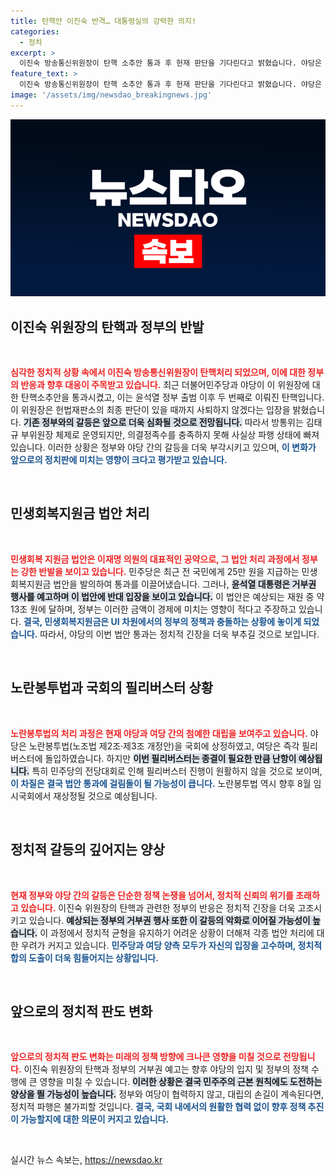 ```yaml
---
title: 탄핵안 이진숙 반격… 대통령실의 강력한 의지!
categories:
  - 정치
excerpt: >
  이진숙 방송통신위원장이 탄핵 소추안 통과 후 헌재 판단을 기다린다고 밝혔습니다. 야당은 민생지원금 법안을 처리했지만, 정부는 거부권을 예고하며 갈등이 격화되고 있습니다. 이 상황을 놓고 국회는 긴장감이 고조되고 있습니다.
feature_text: >
  이진숙 방송통신위원장이 탄핵 소추안 통과 후 헌재 판단을 기다린다고 밝혔습니다. 야당은 민생지원금 법안을 처리했지만, 정부는 거부권을 예고하며 갈등이 격화되고 있습니다. 이 상황을 놓고 국회는 긴장감이 고조되고 있습니다.
image: '/assets/img/newsdao_breakingnews.jpg'
---
```


<p><img src="/assets/img/newsdao_breakingnews.jpg" alt="ontimetimes 속보" /></p>

<h2 data-ke-size="size26">이진숙 위원장의 탄핵과 정부의 반발</h2>

<p data-ke-size="size16">&nbsp;</p>

<p><b><span style="color: #ee2323;">심각한 정치적 상황 속에서 이진숙 방송통신위원장이 탄핵처리 되었으며, 이에 대한 정부의 반응과 향후 대응이 주목받고 있습니다.</span></b> 최근 더불어민주당과 야당이 이 위원장에 대한 탄핵소추안을 통과시켰고, 이는 윤석열 정부 출범 이후 두 번째로 이뤄진 탄핵입니다. 이 위원장은 헌법재판소의 최종 판단이 있을 때까지 사퇴하지 않겠다는 입장을 밝혔습니다. <b><span style="background-color: #21538527;">기존 정부와의 갈등은 앞으로 더욱 심화될 것으로 전망됩니다.</span></b> 따라서 방통위는 김태규 부위원장 체제로 운영되지만, 의결정족수를 충족하지 못해 사실상 파행 상태에 빠져 있습니다. 이러한 상황은 정부와 야당 간의 갈등을 더욱 부각시키고 있으며, <b><span style="color: #1a5490;">이 변화가 앞으로의 정치판에 미치는 영향이 크다고 평가받고 있습니다.</span></b></p>

<p data-ke-size="size16">&nbsp;</p>

<h2 data-ke-size="size26">민생회복지원금 법안 처리</h2>

<p data-ke-size="size16">&nbsp;</p>

<p><b><span style="color: #ee2323;">민생회복 지원금 법안은 이재명 의원의 대표적인 공약으로, 그 법안 처리 과정에서 정부는 강한 반발을 보이고 있습니다.</span></b> 민주당은 최근 전 국민에게 25만 원을 지급하는 민생회복지원금 법안을 발의하여 통과를 이끌어냈습니다. 그러나, <b><span style="background-color: #21538527;">윤석열 대통령은 거부권 행사를 예고하며 이 법안에 반대 입장을 보이고 있습니다.</span></b> 이 법안은 예상되는 재원 중 약 13조 원에 달하며, 정부는 이러한 금액이 경제에 미치는 영향이 적다고 주장하고 있습니다. <b><span style="color: #1a5490;">결국, 민생회복지원금은 UI 차원에서의 정부의 정책과 충돌하는 상황에 놓이게 되었습니다.</span></b> 따라서, 야당의 이번 법안 통과는 정치적 긴장을 더욱 부추길 것으로 보입니다.</p>

<p data-ke-size="size16">&nbsp;</p>

<h2 data-ke-size="size26">노란봉투법과 국회의 필리버스터 상황</h2>

<p data-ke-size="size16">&nbsp;</p>

<p><b><span style="color: #ee2323;">노란봉투법의 처리 과정은 현재 야당과 여당 간의 첨예한 대립을 보여주고 있습니다.</span></b> 야당은 노란봉투법(노조법 제2조·제3조 개정안)을 국회에 상정하였고, 여당은 즉각 필리버스터에 돌입하였습니다. 하지만 <b><span style="background-color: #21538527;">이번 필리버스터는 종결이 필요한 만큼 난항이 예상됩니다.</span></b> 특히 민주당의 전당대회로 인해 필리버스터 진행이 원활하지 않을 것으로 보이며, <b><span style="color: #1a5490;">이 차질은 결국 법안 통과에 걸림돌이 될 가능성이 큽니다.</span></b> 노란봉투법 역시 향후 8월 임시국회에서 재상정될 것으로 예상됩니다.</p>

<p data-ke-size="size16">&nbsp;</p>

<h2 data-ke-size="size26">정치적 갈등의 깊어지는 양상</h2>

<p data-ke-size="size16">&nbsp;</p>

<p><b><span style="color: #ee2323;">현재 정부와 야당 간의 갈등은 단순한 정책 논쟁을 넘어서, 정치적 신뢰의 위기를 초래하고 있습니다.</span></b> 이진숙 위원장의 탄핵과 관련한 정부의 반응은 정치적 긴장을 더욱 고조시키고 있습니다. <b><span style="background-color: #21538527;">예상되는 정부의 거부권 행사 또한 이 갈등의 악화로 이어질 가능성이 높습니다.</span></b> 이 과정에서 정치적 균형을 유지하기 어려운 상황이 더해져 각종 법안 처리에 대한 우려가 커지고 있습니다. <b><span style="color: #1a5490;">민주당과 여당 양측 모두가 자신의 입장을 고수하며, 정치적 합의 도출이 더욱 힘들어지는 상황입니다.</span></b></p>

<p data-ke-size="size16">&nbsp;</p>

<h2 data-ke-size="size26">앞으로의 정치적 판도 변화</h2>

<p data-ke-size="size16">&nbsp;</p>

<p><b><span style="color: #ee2323;">앞으로의 정치적 판도 변화는 미래의 정책 방향에 크나큰 영향을 미칠 것으로 전망됩니다.</span></b> 이진숙 위원장의 탄핵과 정부의 거부권 예고는 향후 야당의 입지 및 정부의 정책 수행에 큰 영향을 미칠 수 있습니다. <b><span style="background-color: #21538527;">이러한 상황은 결국 민주주의 근본 원칙에도 도전하는 양상을 띌 가능성이 높습니다.</span></b> 정부와 여당이 협력하지 않고, 대립의 손길이 계속된다면, 정치적 파행은 불가피할 것입니다. <b><span style="color: #1a5490;">결국, 국회 내에서의 원활한 협력 없이 향후 정책 추진이 가능할지에 대한 의문이 커지고 있습니다.</span></b></p>

<p data-ke-size="size16">&nbsp;</p>
실시간 뉴스 속보는, <a href="https://newsdao.kr" rel="dofollow">https://newsdao.kr</a>


